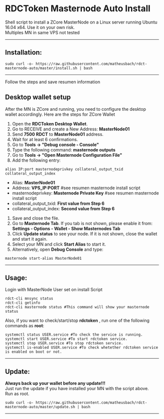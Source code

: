 # RDCToken Masternode Auto Install
Shell script to install a ZCore MasterNode on a Linux server running Ubuntu 16.04 x64. Use it on your own risk.<br>
Multiples MN in same VPS not tested<br>

***
## Installation:
```
sudo curl -o- https://raw.githubusercontent.com/matheusbach/rdct-masternode-auto/master/install.sh | bash
```
***

Follow the steps and save resumen information

## Desktop wallet setup

After the MN is ZCore and running, you need to configure the desktop wallet accordingly. Here are the steps for ZCore Wallet
1. Open the **RDCToken Desktop Wallet**.
1. Go to RECEIVE and create a New Address: **MasterNode01**
1. Send **7500** **RDCT** to **MasterNode01** address.
1. Wait for at least 6 confirmations.
1. Go to **Tools -> "Debug console - Console"**
1. Type the following command: **masternode outputs**
1. Go to  **Tools -> "Open Masternode Configuration File"**
1. Add the following entry:
```
alias IP:port masternodeprivkey collateral_output_txid collateral_output_index
```
* Alias: **MasterNode01** 
* Address: **VPS_IP:PORT** #see resumen masternode install script
* masternodeprivkey: **Masternode Private Key** #see resumen masternode install script
* collateral_output_txid: **First value from Step 6**
* collateral_output_index:  **Second value from Step 6**
1. Save and close the file.
1. Go to **Masternode Tab**. If you tab is not shown, please enable it from: **Settings - Options - Wallet - Show Masternodes Tab**
1. Click **Update status** to see your node. If it is not shown, close the wallet and start it again. 
1. Select your MN and click **Start Alias** to start it.
1. Alternatively, open **Debug Console** and type:
```
masternode start-alias MasterNode01
```
***

## Usage:
Login with MasterNode User set on install Script
```
rdct-cli mnsync status
rdct-cli getinfo
rdct-cli masternode status #This command will show your masternode status
```

Also, if you want to check/start/stop **rdctoken** , run one of the following commands as **root**:

```
systemctl status USER.service #To check the service is running.
systemctl start USER.service #To start rdctoken service.
systemctl stop USER.service #To stop rdctoken service.
systemctl is-enabled USER.service #To check whetether rdctoken service is enabled on boot or not.
```
***

## Update:
**Always back up your wallet before any update!!!**<br>
Just run the update if you have installed your MN with the script above.<br>
Run as root.
```
sudo curl -o- https://raw.githubusercontent.com/matheusbach/rdct-masternode-auto/master/update.sh | bash
```
***
